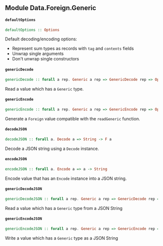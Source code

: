 ## Module Data.Foreign.Generic

#### `defaultOptions`

``` purescript
defaultOptions :: Options
```

Default decoding/encoding options:

- Represent sum types as records with `tag` and `contents` fields
- Unwrap single arguments
- Don't unwrap single constructors

#### `genericDecode`

``` purescript
genericDecode :: forall a rep. Generic a rep => GenericDecode rep => Options -> Foreign -> F a
```

Read a value which has a `Generic` type.

#### `genericEncode`

``` purescript
genericEncode :: forall a rep. Generic a rep => GenericEncode rep => Options -> a -> Foreign
```

Generate a `Foreign` value compatible with the `readGeneric` function.

#### `decodeJSON`

``` purescript
decodeJSON :: forall a. Decode a => String -> F a
```

Decode a JSON string using a `Decode` instance.

#### `encodeJSON`

``` purescript
encodeJSON :: forall a. Encode a => a -> String
```

Encode value that has an `Encode` instance into a JSON string.

#### `genericDecodeJSON`

``` purescript
genericDecodeJSON :: forall a rep. Generic a rep => GenericDecode rep => Options -> String -> F a
```

Read a value which has a `Generic` type from a JSON String

#### `genericEncodeJSON`

``` purescript
genericEncodeJSON :: forall a rep. Generic a rep => GenericEncode rep => Options -> a -> String
```

Write a value which has a `Generic` type as a JSON String


